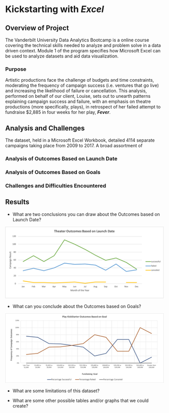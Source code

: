 # **Kickstarting with _Excel_**

## Overview of Project
 The Vanderbilt University Data Analytics Bootcamp is a online course covering the technical skills needed to analyze and problem solve in a data driven context.  Module 1 of the program specifies how Microsoft Excel can be used to analyze datasets and aid data visualization.  

### Purpose
Artistic productions face the challenge of budgets and time constraints, moderating the frequency of campaign success (i.e. ventures that go live) and increasing the likelihood of failure or cancellation.  This analysis, performed on behalf of our client, Louise, sets out to unearth patterns explaining campaign success and failure, with an emphasis on theatre productions (more specifically, plays), in retrospect of her failed attempt to fundraise $2,885 in four weeks for her play, **_Fever_**. 
## Analysis and Challenges
The dataset, held in a Microsoft Excel Workbook, detailed 4114 separate campaigns taking place from 2009 to 2017.  A broad assortment of 
### Analysis of Outcomes Based on Launch Date

### Analysis of Outcomes Based on Goals

### Challenges and Difficulties Encountered

## Results

- What are two conclusions you can draw about the Outcomes based on Launch Date?

<img src="Resources/Theater_Outcomes_vs_Launch.png" alt="your alt text" width="600"/>

- What can you conclude about the Outcomes based on Goals?

<img src="Resources/Outcomes_vs_Goals.png" alt="your alt text" width="600"/>

- What are some limitations of this dataset?

- What are some other possible tables and/or graphs that we could create?
